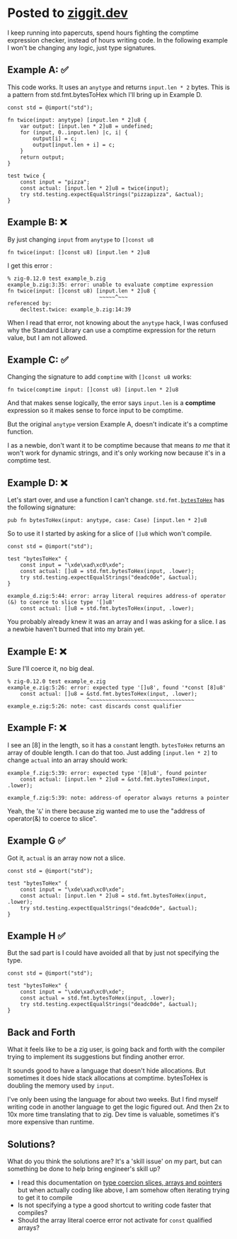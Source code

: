 # Posted to [ziggit.dev](https://ziggit.dev/t/newbie-comptime-anytype-papercuts/4077)

I keep running into papercuts, spend hours fighting the comptime expression checker, instead of hours writing code.  In the following example I won't be changing any logic, just type signatures.

## Example A: ✅

This code works.  It uses an `anytype` and returns `input.len * 2` bytes.  This is a pattern from std.fmt.bytesToHex which I'll bring up in Example D.

```zig
const std = @import("std");

fn twice(input: anytype) [input.len * 2]u8 {
    var output: [input.len * 2]u8 = undefined;
    for (input, 0..input.len) |c, i| {
        output[i] = c;
        output[input.len + i] = c;
    }
    return output;
}

test twice {
    const input = "pizza";
    const actual: [input.len * 2]u8 = twice(input);
    try std.testing.expectEqualStrings("pizzapizza", &actual);
}
```

## Example B: ❌

By just changing `input` from `anytype` to `[]const u8`
```
fn twice(input: []const u8) [input.len * 2]u8
```

I get this error :
```
% zig-0.12.0 test example_b.zig 
example_b.zig:3:35: error: unable to evaluate comptime expression
fn twice(input: []const u8) [input.len * 2]u8 {
                             ~~~~~^~~~
referenced by:
    decltest.twice: example_b.zig:14:39
```

When I read that error, not knowing about the `anytype` hack, I was confused why the Standard Library can use a comptime expression for the return value, but I am not allowed.  

## Example C: ✅
Changing the signature to add `comptime` with `[]const u8` works:
```
fn twice(comptime input: []const u8) [input.len * 2]u8
```
And that makes sense logically, the error says `input.len` is a **comptime** expression so it makes sense to force input to be comptime.

But the original `anytype` version Example A, doesn't indicate it's a comptime function.  

I as a newbie, don't want it to be comptime because that means *to me* that it won't work for dynamic strings, and it's only working now because it's in a comptime test.

## Example D: ❌
Let's start over, and use a function I can't change.
`std.fmt.`[`bytesToHex`][1] has the following signature:
```
pub fn bytesToHex(input: anytype, case: Case) [input.len * 2]u8
```
So to use it I started by asking for a slice of `[]u8` which won't compile.
```
const std = @import("std");

test "bytesToHex" {
    const input = "\xde\xad\xc0\xde";
    const actual: []u8 = std.fmt.bytesToHex(input, .lower);
    try std.testing.expectEqualStrings("deadc0de", &actual);
}
```
```
example_d.zig:5:44: error: array literal requires address-of operator (&) to coerce to slice type '[]u8'
    const actual: []u8 = std.fmt.bytesToHex(input, .lower);
```
You probably already knew it was an array and I was asking for a slice. I as a newbie haven't burned that into my brain yet.

## Example E: ❌
Sure I'll coerce it, no big deal.

```
% zig-0.12.0 test example_e.zig
example_e.zig:5:26: error: expected type '[]u8', found '*const [8]u8'
    const actual: []u8 = &std.fmt.bytesToHex(input, .lower);
                         ^~~~~~~~~~~~~~~~~~~~~~~~~~~~~~~~~~
example_e.zig:5:26: note: cast discards const qualifier
```

## Example F: ❌
I see an [8] in the length, so it has a `const`ant length. 
`bytesToHex` returns an array of double length. I can do that too.
Just adding `[input.len * 2]` to change `actual` into an array should work:

```
example_f.zig:5:39: error: expected type '[8]u8', found pointer
    const actual: [input.len * 2]u8 = &std.fmt.bytesToHex(input, .lower);
                                      ^
example_f.zig:5:39: note: address-of operator always returns a pointer
```
Yeah, the '`&`' in there because zig wanted me to use the "address of operator(&) to coerce to slice".

## Example G ✅
Got it, `actual` is an array now not a slice.
```
const std = @import("std");

test "bytesToHex" {
    const input = "\xde\xad\xc0\xde";
    const actual: [input.len * 2]u8 = std.fmt.bytesToHex(input, .lower);
    try std.testing.expectEqualStrings("deadc0de", &actual);
}
```

## Example H ✅
But the sad part is I could have avoided all that by just not specifying the type.
```
const std = @import("std");

test "bytesToHex" {
    const input = "\xde\xad\xc0\xde";
    const actual = std.fmt.bytesToHex(input, .lower);
    try std.testing.expectEqualStrings("deadc0de", &actual);
}
```

## Back and Forth
What it feels like to be a zig user, is going back and forth with the compiler trying to implement its suggestions but finding another error.

It sounds good to have a language that doesn't hide allocations. But sometimes it does hide stack allocations at comptime. bytesToHex is doubling the memory used by `input`.

I've only been using the language for about two weeks.  But I find myself writing code in another language to get the logic figured out. And then 2x to 10x more time translating that to zig.  Dev time is valuable, sometimes it's more expensive than runtime.

## Solutions?

What do you think the solutions are? It's a 'skill issue' on my part, but can something be done to help bring engineer's skill up?

* I read this documentation on [type coercion slices, arrays and pointers](https://ziglang.org/documentation/0.12.0/#toc-Type-Coercion-Slices-Arrays-and-Pointers) but when actually coding like above, I am somehow often iterating trying to get it to compile
* Is not specifying a type a good shortcut to writing code faster that compiles?
* Should the array literal coerce error not activate for `const` qualified arrays?

[1]: https://ziglang.org/documentation/0.12.0/std/#std.fmt.bytesToHex "std.fmt.bytesToHex"